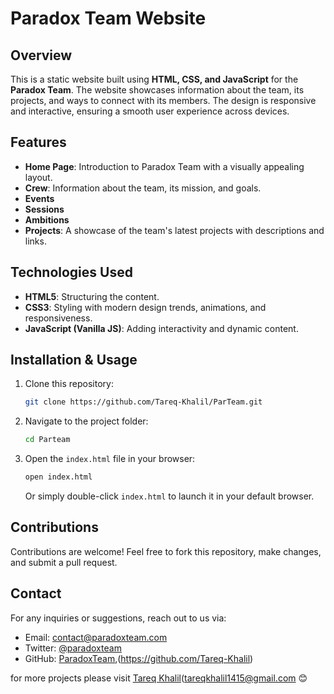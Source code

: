 # Paradox Team Website

## Overview
This is a static website built using **HTML, CSS, and JavaScript** for the **Paradox Team**. The website showcases information about the team, its projects, and ways to connect with its members. The design is responsive and interactive, ensuring a smooth user experience across devices.

## Features
- **Home Page**: Introduction to Paradox Team with a visually appealing layout.
- **Crew**: Information about the team, its mission, and goals.
- **Events**
- **Sessions**
- **Ambitions**
- **Projects**: A showcase of the team's latest projects with descriptions and links.


## Technologies Used
- **HTML5**: Structuring the content.
- **CSS3**: Styling with modern design trends, animations, and responsiveness.
- **JavaScript (Vanilla JS)**: Adding interactivity and dynamic content.

## Installation & Usage
1. Clone this repository:
   ```sh
   git clone https://github.com/Tareq-Khalil/ParTeam.git
   ```
2. Navigate to the project folder:
   ```sh
   cd Parteam
   ```
3. Open the `index.html` file in your browser:
   ```sh
   open index.html
   ```
   Or simply double-click `index.html` to launch it in your default browser.



## Contributions
Contributions are welcome! Feel free to fork this repository, make changes, and submit a pull request.



## Contact
For any inquiries or suggestions, reach out to us via:
- Email: contact@paradoxteam.com
- Twitter: [@paradoxteam](https://twitter.com/paradoxteam)
- GitHub: [ParadoxTeam](https://github.com/paradoxteam),(https://github.com/Tareq-Khalil)

for more projects please visit [Tareq Khalil](https://github.com/Tareq-Khalil)(tareqkhalil1415@gmail.com 😊
